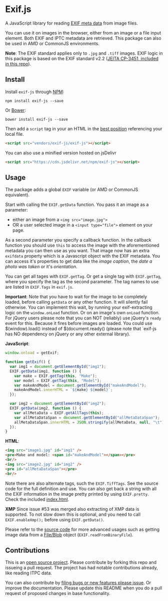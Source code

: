 # Exif.js

A JavaScript library for reading
[EXIF meta data](https://en.wikipedia.org/wiki/Exchangeable_image_file_format)
from image files.

You can use it on images in the browser, either from an image or a file input
element. Both EXIF and IPTC metadata are retrieved. This package can also be
used in AMD or CommonJS environments.

**Note**: The EXIF standard applies only to `.jpg` and `.tiff` images. EXIF
logic in this package is based on the EXIF standard v2.2
([JEITA CP-3451, included in this repo](/spec/Exif2-2.pdf)).

## Install

Install `exif-js` through [NPM](https://www.npmjs.com/#getting-started):

    npm install exif-js --save

Or [Bower](http://bower.io/):

    bower install exif-js --save

Then add a `script` tag in your an HTML in the
[best position](http://stackoverflow.com/questions/436411/where-is-the-best-place-to-put-script-tags-in-html-markup)
referencing your local file.

```html
<script src="vendors/exif-js/exif-js"></script>
```

You can also use a minified version hosted on jsDelivr

```html
<script src="https://cdn.jsdelivr.net/npm/exif-js"></script>
```

## Usage

The package adds a global `EXIF` variable (or AMD or CommonJS equivalent).

Start with calling the `EXIF.getData` function. You pass it an image as a
parameter:

- either an image from a `<img src="image.jpg">`
- OR a user selected image in a `<input type="file">` element on your page.

As a second parameter you specify a callback function. In the callback function
you should use `this` to access the image with the aforementioned metadata you
can then use as you want. That image now has an extra `exifdata` property which
is a Javascript object with the EXIF metadata. You can access it's properties to
get data like the _image caption_, the _date a photo was taken_ or it's
_orientation_.

You can get all tages with `EXIF.getTag`. Or get a single tag with
`EXIF.getTag`, where you specify the tag as the second parameter. The tag names
to use are listed in `EXIF.Tags` in `exif.js`.

**Important**: Note that you have to wait for the image to be completely loaded,
before calling `getData` or any other function. It will silently fail otherwise.
You can implement this wait, by running your exif-extracting logic on the
`window.onLoad` function. Or on an image's own `onLoad` function. For jQuery
users please note that you can NOT (reliably) use jQuery's `ready` event for
this. Because it fires before images are loaded. You could use $(window).load()
instead of $(document.ready() (please note that `exif-js has NO dependency on
jQuery or any other external library).

**JavaScript**:

```javascript
window.onload = getExif;

function getExif() {
  var img1 = document.getElementById("img1");
  EXIF.getData(img1, function () {
    var make = EXIF.getTag(this, "Make");
    var model = EXIF.getTag(this, "Model");
    var makeAndModel = document.getElementById("makeAndModel");
    makeAndModel.innerHTML = `${make} ${model}`;
  });

  var img2 = document.getElementById("img2");
  EXIF.getData(img2, function () {
    var allMetaData = EXIF.getAllTags(this);
    var allMetaDataSpan = document.getElementById("allMetaDataSpan");
    allMetaDataSpan.innerHTML = JSON.stringify(allMetaData, null, "\t");
  });
}
```

**HTML**:

```html
<img src="image1.jpg" id="img1" />
<pre>Make and model: <span id="makeAndModel"></span></pre>
<br/>
<img src="image2.jpg" id="img2" />
<pre id="allMetaDataSpan"></pre>
<br/>
```

Note there are also alternate tags, such the `EXIF.TiffTags`. See the source
code for the full definition and use. You can also get back a string with all
the EXIF information in the image pretty printed by using `EXIF.pretty`. Check
the included [index.html](/exif-js/exif-js/blob/master/index.html).

**XMP** Since issue #53 was merged also extracting of XMP data is supported. To
not slow down this is optional, and you need to call `EXIF.enableXmp();` before
using `EXIF.getData()`.

Please refer to the [source code](exif.js) for more advanced usages such as
getting image data from a
[File/Blob](https://developer.mozilla.org/en/docs/Web/API/Blob) object
(`EXIF.readFromBinaryFile`).

## Contributions

This is an [open source project](LICENSE.md). Please contribute by forking this
repo and issueing a pull request. The project has had notable contributions
already, like reading ITPC data.

You can also contribute by
[filing bugs or new features please issue](/exif-js/issues). Or improve the
documentation. Please update this README when you do a pull request of proposed
changes in base functionality.
